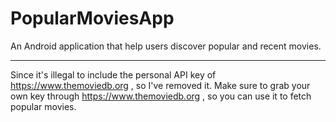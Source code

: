 # PopularMoviesApp
An Android application that help users discover popular and recent movies.
_______________________________
Since it's illegal to include the personal API key of https://www.themoviedb.org , so I've removed it.
Make sure to grab your own key through https://www.themoviedb.org , so you can use it to fetch popular movies.
